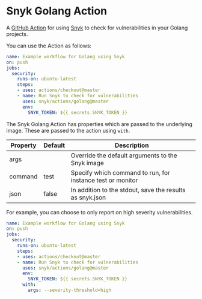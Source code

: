 # Snyk Golang Action

A [GitHub Action](https://github.com/features/actions) for using [Snyk](https://snyk.io) to check for
vulnerabilities in your Golang projects.

You can use the Action as follows:

```yaml
name: Example workflow for Golang using Snyk 
on: push
jobs:
  security:
    runs-on: ubuntu-latest
    steps:
    - uses: actions/checkout@master
    - name: Run Snyk to check for vulnerabilities
      uses: snyk/actions/golang@master
      env:
        SNYK_TOKEN: ${{ secrets.SNYK_TOKEN }}
```

The Snyk Golang Action has properties which are passed to the underlying image. These are
passed to the action using `with`.

| Property | Default | Description |
| --- | --- | --- |
| args |   | Override the default arguments to the Snyk image |
| command | test | Specify which command to run, for instance test or monitor |
| json | false | In addition to the stdout, save the results as snyk.json |

For example, you can choose to only report on high severity vulnerabilities.

```yaml
name: Example workflow for Golang using Snyk 
on: push
jobs:
  security:
    runs-on: ubuntu-latest
    steps:
    - uses: actions/checkout@master
    - name: Run Snyk to check for vulnerabilities
      uses: snyk/actions/golang@master
      env:
        SNYK_TOKEN: ${{ secrets.SNYK_TOKEN }}
      with:
        args: --severity-threshold=high
```
